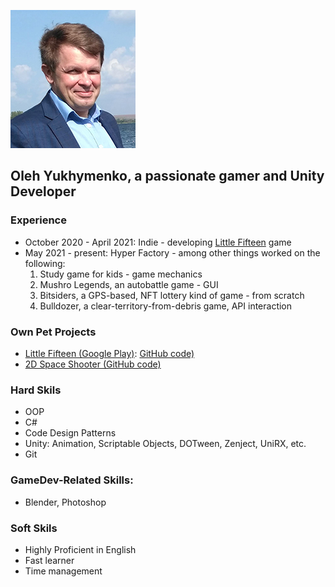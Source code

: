 ![image](/assets/images/small.jpg)

## Oleh Yukhymenko, a passionate gamer and Unity Developer

### Experience

- October 2020 - April 2021: Indie - developing [Little Fifteen](https://github.com/Jukol/Fifteen) game
- May 2021 - present: Hyper Factory - among other things worked on the following:
  1. Study game for kids - game mechanics
  2. Mushro Legends, an autobattle game - GUI
  3. Bitsiders, a GPS-based, NFT lottery kind of game - from scratch
  4. Bulldozer, a clear-territory-from-debris game, API interaction

### Own Pet Projects
- [Little Fifteen (Google Play)](https://play.google.com/store/apps/details?id=com.OlehYukhymenko.Fifteen): [GitHub code)](https://github.com/Jukol/Fifteen)
- [2D Space Shooter (GitHub code)](https://github.com/Jukol/Space_Shooter/tree/master)

### Hard Skils

-	OOP
-	C#
-	Code Design Patterns
-	Unity: Animation, Scriptable Objects, DOTween, Zenject, UniRX, etc.
-	Git

### GameDev-Related Skills:

- Blender, Photoshop

### Soft Skils

-	Highly Proficient in English
- Fast learner
- Time management
